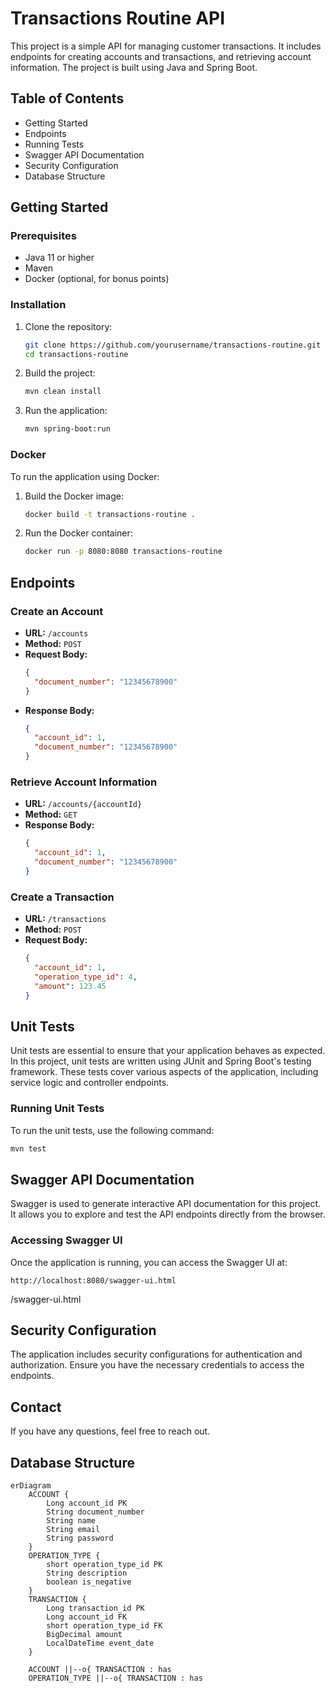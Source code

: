 # Transactions Routine API

This project is a simple API for managing customer transactions. It includes endpoints for creating accounts and transactions, and retrieving account information. The project is built using Java and Spring Boot.

## Table of Contents
- Getting Started
- Endpoints
- Running Tests
- Swagger API Documentation
- Security Configuration
- Database Structure

## Getting Started

### Prerequisites
- Java 11 or higher
- Maven
- Docker (optional, for bonus points)

### Installation
1. Clone the repository:
    ```bash
    git clone https://github.com/yourusername/transactions-routine.git
    cd transactions-routine
    ```

2. Build the project:
    ```bash
    mvn clean install
    ```

3. Run the application:
    ```bash
    mvn spring-boot:run
    ```

### Docker
To run the application using Docker:
1. Build the Docker image:
    ```bash
    docker build -t transactions-routine .
    ```

2. Run the Docker container:
    ```bash
    docker run -p 8080:8080 transactions-routine
    ```

## Endpoints

### Create an Account
- **URL:** `/accounts`
- **Method:** `POST`
- **Request Body:**
    ```json
    {
      "document_number": "12345678900"
    }
    ```
- **Response Body:**
    ```json
    {
      "account_id": 1,
      "document_number": "12345678900"
    }
    ```

### Retrieve Account Information
- **URL:** `/accounts/{accountId}`
- **Method:** `GET`
- **Response Body:**
    ```json
    {
      "account_id": 1,
      "document_number": "12345678900"
    }
    ```

### Create a Transaction
- **URL:** `/transactions`
- **Method:** `POST`
- **Request Body:**
    ```json
    {
      "account_id": 1,
      "operation_type_id": 4,
      "amount": 123.45
    }
    ```

## Unit Tests

Unit tests are essential to ensure that your application behaves as expected. In this project, unit tests are written using JUnit and Spring Boot's testing framework. These tests cover various aspects of the application, including service logic and controller endpoints.

### Running Unit Tests
To run the unit tests, use the following command:
```bash
mvn test
```

## Swagger API Documentation

Swagger is used to generate interactive API documentation for this project. It allows you to explore and test the API endpoints directly from the browser.

### Accessing Swagger UI

Once the application is running, you can access the Swagger UI at:
```
http://localhost:8080/swagger-ui.html

```


/swagger-ui.html

## Security Configuration
The application includes security configurations for authentication and authorization. Ensure you have the necessary credentials to access the endpoints.

## Contact
If you have any questions, feel free to reach out.

## Database Structure

```mermaid
erDiagram
    ACCOUNT {
        Long account_id PK
        String document_number
        String name
        String email
        String password
    }
    OPERATION_TYPE {
        short operation_type_id PK
        String description
        boolean is_negative
    }
    TRANSACTION {
        Long transaction_id PK
        Long account_id FK
        short operation_type_id FK
        BigDecimal amount
        LocalDateTime event_date
    }

    ACCOUNT ||--o{ TRANSACTION : has
    OPERATION_TYPE ||--o{ TRANSACTION : has

```